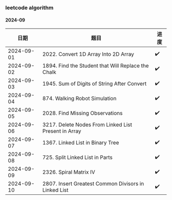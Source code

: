 ### leetcode algorithm


#### 2024-09

| 日期         | 题目                                                   | 进度 |
|------------|------------------------------------------------------|----|
| 2024-09-01 | 2022. Convert 1D Array Into 2D Array                 | ✔️ |
| 2024-09-02 | 1894. Find the Student that Will Replace the Chalk   | ✔️ |
| 2024-09-03 | 1945. Sum of Digits of String After Convert          | ✔️ |
| 2024-09-04 | 874. Walking Robot Simulation                        | ✔️ |
| 2024-09-05 | 2028. Find Missing Observations                      | ✔️ |
| 2024-09-06 | 3217. Delete Nodes From Linked List Present in Array | ✔️ |
| 2024-09-07 | 1367. Linked List in Binary Tree                     | ✔️ |
| 2024-09-08 | 725. Split Linked List in Parts                      | ✔️ |
| 2024-09-09 | 2326. Spiral Matrix IV                               | ✔️ |
| 2024-09-10 | 2807. Insert Greatest Common Divisors in Linked List | ✔️ |

